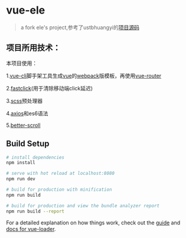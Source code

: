 # vue-ele
> a fork ele's project,参考了ustbhuangyi的[项目源码](https://github.com/ustbhuangyi/vue-sell)
## 项目所用技术：
本项目使用：

1.[vue-cli](https://github.com/vuejs/vue-cli)脚手架工具生成[vue](https://cn.vuejs.org/)的[webpack](https://github.com/webpack/webpack)版模板，再使用[vue-router](https://router.vuejs.org/zh-cn/)

2.[fastclick](https://github.com/ftlabs/fastclick)(用于清除移动端click延迟)

3.[scss](https://github.com/sass/sass)预处理器

4.[axios](https://github.com/axios/axios)和es6语法

5.[better-scroll](https://github.com/ustbhuangyi/better-scroll)



## Build Setup

``` bash
# install dependencies
npm install

# serve with hot reload at localhost:8080
npm run dev

# build for production with minification
npm run build

# build for production and view the bundle analyzer report
npm run build --report
```

For a detailed explanation on how things work, check out the [guide](http://vuejs-templates.github.io/webpack/) and [docs for vue-loader](http://vuejs.github.io/vue-loader).
